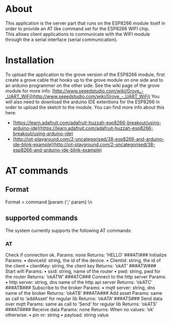 # About #
This application is the server part that runs on the ESP8266 module itself in order to provide an AT like command set for the ESP8266 WIFI chip.  
This allows client applications to communicate with the WIFI module through the a serial interface (serial communication).

# Installation #
To upload the application to the grove version of the ESP8266 module, first create a grove cable that hooks up to the grove module on one side and to an arduino programmer on the other side.
See the wiki page of the grove module for more info: [http://www.seeedstudio.com/wiki/Grove_-_UART_WiFi](http://www.seeedstudio.com/wiki/Grove_-_UART_WiFi)
You will also need to download the arduino IDE extentions for the ESP8266 in order to upload the sketch to the module. You can find more info about this here:
- [https://learn.adafruit.com/adafruit-huzzah-esp8266-breakout/using-arduino-ide](https://learn.adafruit.com/adafruit-huzzah-esp8266-breakout/using-arduino-ide)
- [http://iot-playground.com/2-uncategorised/38-esp8266-and-arduino-ide-blink-example](http://iot-playground.com/2-uncategorised/38-esp8266-and-arduino-ide-blink-example)

# AT commands #
## Format ##
Format = command [param {‘;’ param} \n
## supported commands ##
The system currently supports the following AT commands:

### AT ###
Check if connection ok.
Params: none
Returns: ‘HELLO’
###ATI###
Initialize
Params: 
•	deviceId: string, the id of the device.
•	Clientid: string, the id of the client
•	clientKey: string, the client key
Returns: ‘okAT’
###ATW###
Start wifi
Params: 
•	ssid: string, name of the router
•	pwd: string, pwd for the router
Returns: ‘okATW’
###ATC###
Connect to the http server
Params: 
•	http server: string, dns name of the http api server
Returns: ‘okATC’
###ATB###
Subscribe to the broker
Params: 
•	mqtt server: string, dns name of the broker
Returns: ‘okATB’
###ATA###
Add asset
Params:  same as call to ‘addAsset’ for regular lib
Returns: ‘okATA’
###ATS###
Send data over mqtt
Params:  same as call to ‘Send’ for regular lib
Returns: ‘okATS’
###ATR###
Receive data
Params: none
Returns:
When no values: ‘ok’
otherwise:
•	pin nr: string
•	payload: string value

